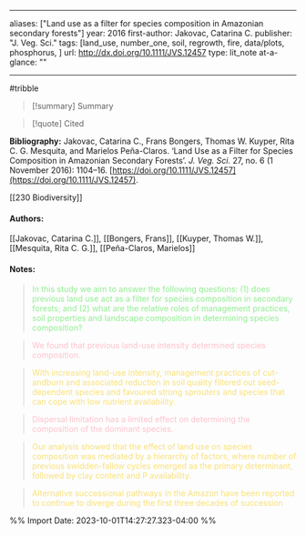   
---
aliases: ["Land use as a filter for species composition in Amazonian secondary forests"] 
year: 2016 
first-author: Jakovac, Catarina C.
publisher: "J. Veg. Sci." 
tags: [land_use, number_one, soil, regrowth, fire, data/plots, phosphorus, ]
url: http://dx.doi.org/10.1111/JVS.12457 
type: lit_note
at-a-glance: ""

--- 
#tribble
>[!summary] Summary

>[!quote] Cited

**Bibliography:** Jakovac, Catarina C., Frans Bongers, Thomas W. Kuyper, Rita C. G. Mesquita, and Marielos Peña-Claros. ‘Land Use as a Filter for Species Composition in Amazonian Secondary Forests’. _J. Veg. Sci._ 27, no. 6 (1 November 2016): 1104–16. [https://doi.org/10.1111/JVS.12457](https://doi.org/10.1111/JVS.12457). 

  [[230 Biodiversity]]     
#### Authors:
[[Jakovac, Catarina C.]], [[Bongers, Frans]], [[Kuyper, Thomas W.]], [[Mesquita, Rita C. G.]], [[Peña-Claros, Marielos]]
#### Notes:
 
> <span style="color: #90EE90">In this study we aim to answer the following questions: (1) does previous land use act as a filter for species composition in secondary forests; and (2) what are the relative roles of management practices, soil properties and landscape composition in determining species composition?</span> 

  

> <span style="color: #FFC0CB">We found that previous land-use intensity determined species composition.</span>

 

 > <span style="color: #F9E076">With increasing land-use intensity, management practices of cut-andburn and associated reduction in soil quality filtered out seed-dependent species and favoured strong sprouters and species that can cope with low nutrient availability.</span>

  

> <span style="color: #FFC0CB">Dispersal limitation has a limited effect on determining the composition of the dominant species.</span>

 

 > <span style="color: #F9E076">Our analysis showed that the effect of land use on species composition was mediated by a hierarchy of factors, where number of previous swidden-fallow cycles emerged as the primary determinant, followed by clay content and P availability.</span>

 

 > <span style="color: #F9E076">Alternative successional pathways in the Amazon have been reported to continue to diverge during the first three decades of succession</span>

 

%% Import Date: 2023-10-01T14:27:27.323-04:00 %%
